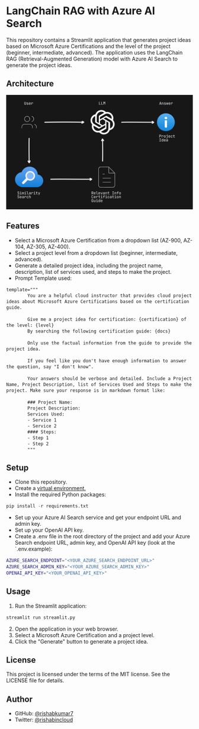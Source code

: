 # LangChain RAG with Azure AI Search

This repository contains a Streamlit application that generates project ideas based on Microsoft Azure Certifications and the level of the project (beginner, intermediate, advanced). The application uses the LangChain RAG (Retrieval-Augmented Generation) model with Azure AI Search to generate the project ideas.

## Architecture

![Architecture for the project](./architecture.png)

## Features

- Select a Microsoft Azure Certification from a dropdown list (AZ-900, AZ-104, AZ-305, AZ-400).
- Select a project level from a dropdown list (beginner, intermediate, advanced).
- Generate a detailed project idea, including the project name, description, list of services used, and steps to make the project.
- Prompt Template used:

```
template="""
        You are a helpful cloud instructor that provides cloud project ideas about Microsoft Azure Certifications based on the certification guide.
        
        Give me a project idea for certification: {certification} of the level: {level}
        By searching the following certification guide: {docs}
        
        Only use the factual information from the guide to provide the project idea.
        
        If you feel like you don't have enough information to answer the question, say "I don't know".
        
        Your answers should be verbose and detailed. Include a Project Name, Project Description, list of Services Used and Steps to make the project. Make sure your response is in markdown format like:

        ### Project Name:
        Project Description:
        Services Used:
        - Service 1
        - Service 2
        #### Steps:
        - Step 1
        - Step 2
        """
```

## Setup

- Clone this repository.
- Create a [virtual environment.](https://docs.python.org/3/library/venv.html)
- Install the required Python packages:

``` python
pip install -r requirements.txt
```

- Set up your Azure AI Search service and get your endpoint URL and admin key.
- Set up your OpenAI API key.
- Create a .env file in the root directory of the project and add your Azure Search endpoint URL, admin key, and OpenAI API key (look at the `.env.example):

``` bash
AZURE_SEARCH_ENDPOINT="<YOUR_AZURE_SEARCH_ENDPOINT_URL>"
AZURE_SEARCH_ADMIN_KEY="<YOUR_AZURE_SEARCH_ADMIN_KEY>"
OPENAI_API_KEY="<YOUR_OPENAI_API_KEY>"
```

## Usage

1. Run the Streamlit application:
``` python
streamlit run streamlit.py
```
2. Open the application in your web browser.
3. Select a Microsoft Azure Certification and a project level.
4. Click the "Generate" button to generate a project idea.

## License

This project is licensed under the terms of the MIT license. See the LICENSE file for details.

## Author

- GitHub: [@rishabkumar7](https://github.com/rishabkumar7)
- Twitter: [@rishabincloud](https://x.com/rishabincloud)